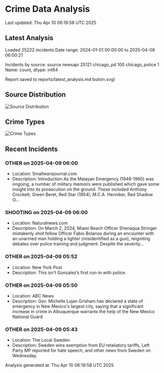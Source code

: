 # Crime Data Analysis
Last updated: Thu Apr 10 06:19:58 UTC 2025

## Latest Analysis

Loaded 25222 incidents
Date range: 2024-01-01 00:00:00 to 2025-04-09 06:00:21

Incidents by source:
source
newsapi           25121
chicago_pd          100
chicago_police        1
Name: count, dtype: int64

Report saved to reports/latest_analysis.md
bution.svg)

## Source Distribution
![Source Distribution](images/source_distribution.svg)

## Crime Types
![Crime Types](images/crime_types.svg)

## Recent Incidents

### OTHER on 2025-04-09 06:00
- Location: Smallwarsjournal.com
- Description: Introduction As the Malayan Emergency (1948-1960) was ongoing, a number of military memoirs were published which gave some insight into its prosecution on the ground. These included Anthony Crockett, Green Beret, Red Star (1954); M.C.A. Henniker, Red Shadow O…


### SHOOTING on 2025-04-09 06:00
- Location: Naturalnews.com
- Description: On March 2, 2024, Miami Beach Officer Shenaqua Stringer mistakenly shot fellow Officer Fabio Bolanos during an encounter with an unarmed man holding a lighter (misidentified as a gun), reigniting debates over police training and judgment. Despite the severity…


### OTHER on 2025-04-09 05:52
- Location: New York Post
- Description: This isn’t Gonzalez’s first run-in with police.


### OTHER on 2025-04-09 05:50
- Location: ABC News
- Description: Gov. Michelle Lujan Grisham has declared a state of emergency in New Mexico's largest city, saying that a significant increase in crime in Albuquerque warrants the help of the New Mexico National Guard


### OTHER on 2025-04-09 05:43
- Location: The Local Sweden
- Description: Sweden wins exemption from EU retaliatory tariffs, Left Party MP reported for hate speech, and other news from Sweden on Wednesday.

Analysis generated at: Thu Apr 10 06:19:58 UTC 2025
